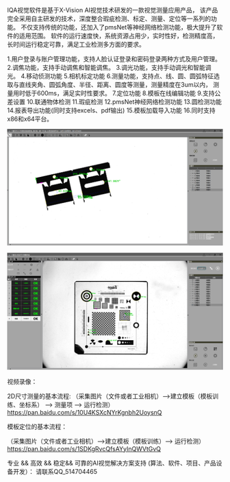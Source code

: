 IQA视觉软件是基于X-Vision AI视觉技术研发的一款视觉测量应用产品，
该产品完全采用自主研发的技术，深度整合瑕疵检测、标定、测量、定位等一系列的功能。
不仅支持传统的功能，还加入了pmsNet等神经网络检测功能，极大提升了软件的适用范围。
软件的运行速度快，系统资源占用少，实时性好，检测精度高，长时间运行稳定可靠，满足工业检测多方面的要求。

1.用户登录与账户管理功能，支持人脸认证登录和密码登录两种方式及用户管理。
2.调焦功能，支持手动调焦和智能调焦。
3.调光功能，支持手动调光和智能调光。
4.移动侦测功能
5.相机标定功能
6.测量功能，支持点、线、圆、圆弧特征选取与直线夹角、圆弧角度、半径、距离、圆度等测量，测量精度在3um以内，
  测量用时低于600ms，满足实时性要求。
7.定位功能
8.模板在线编辑功能
9.支持公差设置
10.联通物体检测
11.瑕疵检测
12.pmsNet神经网络检测功能
13.圆检测功能
14.报表导出功能(同时支持excels、pdf输出)
15.模板加载导入功能
16.同时支持x86和x64平台。



![image](/pic/IQA_SYSTEM.png)

![image](/pic/IQA_SYSTEM2.png)



视频录像：

2D尺寸测量的基本流程:
（采集图片（文件或者工业相机）-->建立模板（模板训练、坐标系） --> 测量项 --> 运行检测）
https://pan.baidu.com/s/10U4KSXcNYrKgnbh2UoysnQ

模板定位的基本流程：

（采集图片（文件或者工业相机）-->建立模板（模板训练）--> 运行检测）
https://pan.baidu.com/s/1SDKgRvcQfsAYyInQWVtGvQ





专业 && 高效 && 稳定&& 可靠的AI视觉解决方案支持
(算法、软件、项目、产品设备开发）： 请联系QQ_514704465
